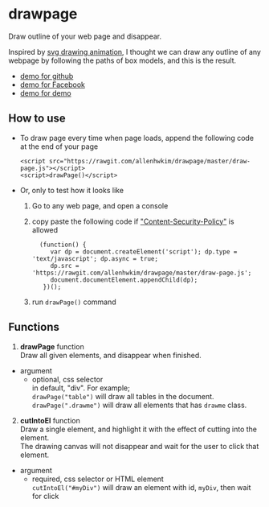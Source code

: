 drawpage
========

Draw outline of your web page and disappear.


Inspired by [svg drawing animation](http://tympanus.net/Development/SVGDrawingAnimation/), I thought we can draw any outline of any webpage by following the paths of box models, and this is the result.

 * [demo for github](https://rawgit.com/allenhwkim/drawpage/master/demo/github.com-explore.html)
 * [demo for Facebook](https://rawgit.com/allenhwkim/drawpage/master/demo/facebook.html)
 * [demo for demo](https://rawgit.com/allenhwkim/drawpage/master/demo/demo1.html)

How to use
----------

  * To draw page every time when page loads, append the following code at the end of your page

        <script src="https://rawgit.com/allenhwkim/drawpage/master/draw-page.js"></script>
        <script>drawPage()</script>

  * Or, only to test how it looks like 

    1. Go to any web page, and open a console
    2. copy paste the following code if ["Content-Security-Policy"](https://developer.mozilla.org/en-US/docs/Web/Security/CSP/Introducing_Content_Security_Policy) is allowed

             (function() {
                var dp = document.createElement('script'); dp.type = 'text/javascript'; dp.async = true;
                dp.src = 'https://rawgit.com/allenhwkim/drawpage/master/draw-page.js';
                document.documentElement.appendChild(dp);
              })();

    3. run `drawPage()` command

Functions
----------

 1. **drawPage** function  
    Draw all given elements, and disappear when finished.

   * argument 
      * optional, css selector  
        in default, "div". For example;  
        `drawPage("table")` will draw all tables in the document.  
        `drawPage(".drawme")` will draw all elements that has `drawme` class.

 2. **cutIntoEl** function  
   Draw a single element, and highlight it with the effect of cutting into the element.   
   The drawing canvas will not disappear and wait for the user to click that element.   

   * argument 
      * required, css selector or HTML element  
       `cutIntoEl("#myDiv")` will draw an element with id, `myDiv`, then wait for click
